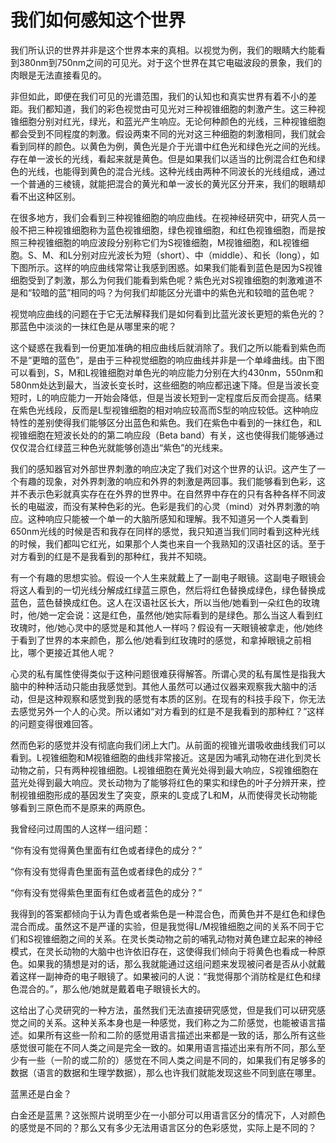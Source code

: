 # 我们如何感知这个世界

我们所认识的世界并非是这个世界本来的真相。以视觉为例，我们的眼睛大约能看到380nm到750nm之间的可见光。对于这个世界在其它电磁波段的景象，我们的肉眼是无法直接看见的。

非但如此，即便在我们可见的光谱范围，我们的认知也和真实世界有着不小的差距。我们都知道，我们的彩色视觉由可见光对三种视锥细胞的刺激产生。这三种视锥细胞分别对红光，绿光，和蓝光产生响应。无论何种颜色的光线，三种视锥细胞都会受到不同程度的刺激。假设两束不同的光对这三种细胞的刺激相同，我们就会看到同样的颜色。以黄色为例，黄色光是介于光谱中红色光和绿色光之间的光线。存在单一波长的光线，看起来就是黄色。但是如果我们以适当的比例混合红色和绿色的光线，也能得到黄色的混合光线。这种光线由两种不同波长的光线组成，通过一个普通的三棱镜，就能把混合的黄光和单一波长的黄光区分开来，我们的眼睛却看不出这种区别。

在很多地方，我们会看到三种视锥细胞的响应曲线。在视神经研究中，研究人员一般不把三种视锥细胞称为蓝色视锥细胞，绿色视锥细胞，和红色视锥细胞，而是按照三种视锥细胞的响应波段分别称它们为S视锥细胞，M视锥细胞，和L视锥细胞。S、M、和L分别对应光波长为短（short）、中（middle）、和长（long），如下图所示。这样的响应曲线常常让我感到困惑。如果我们能看到蓝色是因为S视锥细胞受到了刺激，那么为何我们能看到紫色呢？紫色光对S视锥细胞的刺激难道不是和“较暗的蓝”相同的吗？为何我们却能区分光谱中的紫色光和较暗的蓝色呢？

视觉响应曲线的问题在于它无法解释我们是如何看到比蓝光波长更短的紫色光的？那蓝色中淡淡的一抹红色是从哪里来的呢？

这个疑惑在我看到一份更加准确的相应曲线后就消除了。我们之所以能看到紫色而不是“更暗的蓝色”，是由于三种视觉细胞的响应曲线并非是一个单峰曲线。由下图可以看到，S，M和L视锥细胞对单色光的响应能力分别在大约430nm，550nm和580nm处达到最大，当波长变长时，这些细胞的响应都迅速下降。但是当波长变短时，L的响应能力一开始会降低，但是当波长短到一定程度后反而会提高。结果在紫色光线段，反而是L型视锥细胞的相对响应较高而S型的响应较低。这种响应特性的差别使得我们能够区分出蓝色和紫色。我们在紫色中看到的一抹红色，和L视锥细胞在短波长处的的第二响应段（Beta band）有关，这也使得我们能够通过仅仅混合红绿蓝三种色光就能够创造出“紫色”的光线来。

我们的感知器官对外部世界刺激的响应决定了我们对这个世界的认识。这产生了一个有趣的现象，对外界刺激的响应和外界的刺激是两回事。我们能够看到色彩，这并不表示色彩就真实存在在外界的世界中。在自然界中存在的只有各种各样不同波长的电磁波，而没有某种色彩的光。色彩是我们的心灵（mind）对外界刺激的响应。这种响应只能被一个单一的大脑所感知和理解。我不知道另一个人类看到650nm光线的时候是否和我存在同样的感觉，我只知道当我们同时看到这种光线的时候，我们都叫它红光，如果那个人类也来自一个我熟知的汉语社区的话。至于对方看到的红是不是我看到的那种红，我并不知晓。

有一个有趣的思想实验。假设一个人生来就戴上了一副电子眼镜。这副电子眼镜会将这人看到的一切光线分解成红绿蓝三原色，然后将红色替换成绿色，绿色替换成蓝色，蓝色替换成红色。这人在汉语社区长大，所以当他/她看到一朵红色的玫瑰时，他/她一定会说：这是红色，虽然他/她实际看到的是绿色。那么当这人看到红玫瑰时，他/她心灵中的感觉是和其他人一样吗？假设有一天眼镜被拿走，他/她终于看到了世界的本来颜色，那么他/她看到红玫瑰时的感觉，和拿掉眼镜之前相比，哪个更接近其他人呢？

心灵的私有属性使得类似于这种问题很难获得解答。所谓心灵的私有属性是指我大脑中的种种活动只能由我感觉到。其他人虽然可以通过仪器来观察我大脑中的活动，但是这种观察和感觉到我的感觉有本质的区别。在现有的科技手段下，你无法去感觉另外一个人的心灵。所以诸如“对方看到的红是不是我看到的那种红？”这样的问题变得很难回答。

然而色彩的感觉并没有彻底向我们闭上大门。从前面的视锥光谱吸收曲线我们可以看到。L视锥细胞和M视锥细胞的曲线非常接近。这是因为哺乳动物在进化到灵长动物之前，只有两种视锥细胞。L视锥细胞在黄光处得到最大响应，S视锥细胞在蓝光处得到最大响应。灵长动物为了能够将红色的果实和绿色的叶子分辨开来，控制视锥细胞形成的基因发生了突变，原来的L变成了L和M，从而使得灵长动物能够看到三原色而不是原来的两原色。

我曾经问过周围的人这样一组问题：

“你有没有觉得黄色里面有红色或者绿色的成分？”

“你有没有觉得青色里面有蓝色或者绿色的成分？”

“你有没有觉得紫色里面有红色或者蓝色的成分？”

我得到的答案都倾向于认为青色或者紫色是一种混合色，而黄色并不是红色和绿色混合而成。虽然这不是严谨的实验，但是我觉得L/M视锥细胞之间的关系不同于它们和S视锥细胞之间的关系。在灵长类动物之前的哺乳动物对黄色建立起来的神经模式，在灵长动物的大脑中也许依旧存在，这使得我们倾向于将黄色也看成一种原色。如果我的猜想是对的话，那么我就能通过这组问题来发现被问者是否从小就戴着这样一副神奇的电子眼镜了。如果被问的人说：“我觉得那个消防栓是红色和绿色混合的。”，那么他/她就是戴着电子眼镜长大的。

这给出了心灵研究的一种方法，虽然我们无法直接研究感觉，但是我们可以研究感觉之间的关系。这种关系本身也是一种感觉，我们称之为二阶感觉，也能被语言描述。如果所有这些一阶和二阶的感觉用语言描述出来都是一致的话，那么所有这些感觉很可能在不同人类之间是完全一致的。如果用语言描述出来有所不同，那么至少有一些（一阶的或二阶的）感觉在不同人类之间是不同的，如果我们有足够多的数据（语言的数据和生理学数据），那么也许我们就能发现这些不同到底在哪里。

蓝黑还是白金？

白金还是蓝黑？这张照片说明至少在一小部分可以用语言区分的情况下，人对颜色的感觉是不同的？那么又有多少无法用语言区分的色彩感觉，实际上是不同的？

